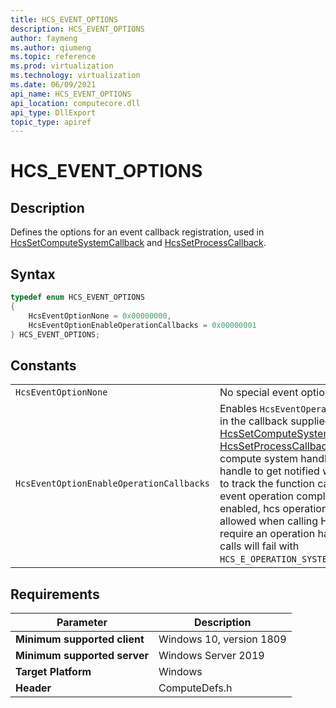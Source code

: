 ```yaml
---
title: HCS_EVENT_OPTIONS
description: HCS_EVENT_OPTIONS
author: faymeng
ms.author: qiumeng
ms.topic: reference
ms.prod: virtualization
ms.technology: virtualization
ms.date: 06/09/2021
api_name: HCS_EVENT_OPTIONS
api_location: computecore.dll
api_type: DllExport
topic_type: apiref
---
```

# HCS_EVENT_OPTIONS

## Description

Defines the options for an event callback registration, used in [HcsSetComputeSystemCallback](./HcsSetComputeSystemCallback.md) and [HcsSetProcessCallback](./HcsSetProcessCallback.md).

## Syntax

```cpp
typedef enum HCS_EVENT_OPTIONS
{
    HcsEventOptionNone = 0x00000000,
    HcsEventOptionEnableOperationCallbacks = 0x00000001
} HCS_EVENT_OPTIONS;
```

## Constants

|||
|---|---|
|`HcsEventOptionNone`|No special event options.|
|`HcsEventOptionEnableOperationCallbacks`|Enables `HcsEventOperationCallback` [event type](./HCS_EVENT_TYPE.md) in the callback supplied in [HcsSetComputeSystemCallback](./HcsSetComputeSystemCallback.md) and [HcsSetProcessCallback](./HcsSetProcessCallback.md). This allows for a compute system handle or compute process handle to get notified when the operation used to track the function call completes. When event operation completion callbacks are enabled, hcs operations with callbacks are not allowed when calling HCS functions that require an operation handle. Such function calls will fail with `HCS_E_OPERATION_SYSTEM_CALLBACK_ALREADY_SET`.|


## Requirements

|Parameter|Description|
|---|---|
| **Minimum supported client** | Windows 10, version 1809 |
| **Minimum supported server** | Windows Server 2019 |
| **Target Platform** | Windows |
| **Header** | ComputeDefs.h |
